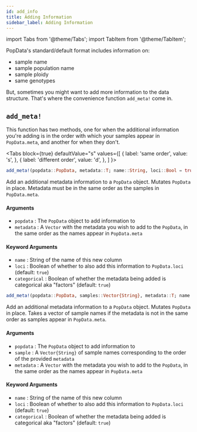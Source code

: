 ```yaml
---
id: add_info
title: Adding Information
sidebar_label: Adding Information
---
```

import Tabs from '@theme/Tabs';
import TabItem from '@theme/TabItem';

PopData's standard/default format includes information on:
- sample name
- sample population name
- sample ploidy
- same genotypes

But, sometimes you might want to add more information to the data structure. That's where the convenience function `add_meta!` come in.

## `add_meta!`
This function has two methods, one for when the additional information you're adding is in the order with which your samples appear in `PopData.meta`, and another for when they don't. 

<Tabs
  block={true}
  defaultValue="s"
  values={[
    { label: 'same order', value: 's', },
    { label: 'different order', value: 'd', },
  ]
}>
<TabItem value="s">

```julia
add_meta!(popdata::PopData, metadata::T; name::String, loci::Bool = true, categorical::Bool = true) where T <: AbstractVector
```
Add an additional metadata information to a `PopData` object. Mutates `PopData` in place. Metadata 
must be in the same order as the samples in `PopData.meta`.

#### Arguments
- `popdata` : The `PopData` object to add information to
- `metadata` : A `Vector` with the metadata you wish to add to the `PopData`, in the same order as the names appear in `PopData.meta`

#### Keyword Arguments
- `name` : String of the name of this new column
- `loci` : Boolean of whether to also add this information to `PopData.loci` (default: `true`)
- `categorical` : Boolean of whether the metadata being added is categorical aka "factors" (default: `true`)

</TabItem>
<TabItem value = "d">

```julia
add_meta!(popdata::PopData, samples::Vector{String}, metadata::T; name::String, loci::Bool = true, categorical::Bool = true) where T <: AbstractVector
```
Add an additional metadata information to a `PopData` object. Mutates `PopData` in place. 
Takes a vector of sample names if the metadata is not in the same order as samples appear 
in `PopData.meta`.

#### Arguments
- `popdata` : The `PopData` object to add information to
- `sample` : A `Vector{String}` of sample names corresponding to the order of the provided `metadata` 
- `metadata` : A `Vector` with the metadata you wish to add to the `PopData`, in the same order as the names appear in `PopData.meta`

#### Keyword Arguments
- `name` : String of the name of this new column
- `loci` : Boolean of whether to also add this information to `PopData.loci` (default: `true`)
- `categorical` : Boolean of whether the metadata being added is categorical aka "factors" (default: `true`)

</TabItem>
</Tabs>
